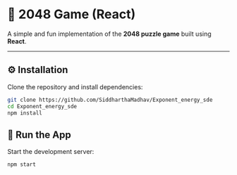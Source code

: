# 🧩 2048 Game (React)

A simple and fun implementation of the **2048 puzzle game** built using **React**.

---

## ⚙️ Installation

Clone the repository and install dependencies:

```bash
git clone https://github.com/SiddharthaMadhav/Exponent_energy_sde
cd Exponent_energy_sde
npm install
```

## 🚀 Run the App

Start the development server:

```bash
npm start
```
